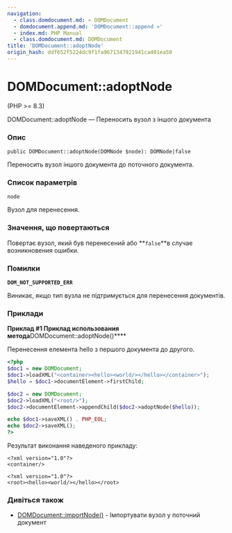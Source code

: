 ```yaml
---
navigation:
  - class.domdocument.md: « DOMDocument
  - domdocument.append.md: 'DOMDocument::append »'
  - index.md: PHP Manual
  - class.domdocument.md: DOMDocument
title: 'DOMDocument::adoptNode'
origin_hash: ddf652f5224dc9f1fa9671347921941ca401ea50
---
```

# DOMDocument::adoptNode

(PHP >= 8.3)

DOMDocument::adoptNode — Переносить вузол з іншого документа

### Опис

```methodsynopsis
public DOMDocument::adoptNode(DOMNode $node): DOMNode|false
```

Переносить вузол іншого документа до поточного документа.

### Список параметрів

`node`

Вузол для перенесення.

### Значення, що повертаються

Повертає вузол, який був перенесений або \*\*`false`\*\*в случае возникновения ошибки.

### Помилки

**`DOM_NOT_SUPPORTED_ERR`**

Виникає, якщо тип вузла не підтримується для перенесення документів.

### Приклади

**Приклад #1 Приклад использования метода**DOMDocument::adoptNode()\*\*\*\*

Перенесення елемента hello з першого документа до другого.

```php
<?php
$doc1 = new DOMDocument;
$doc1->loadXML("<container><hello><world/></hello></container>");
$hello = $doc1->documentElement->firstChild;

$doc2 = new DOMDocument;
$doc2->loadXML("<root/>");
$doc2->documentElement->appendChild($doc2->adoptNode($hello));

echo $doc1->saveXML() . PHP_EOL;
echo $doc2->saveXML();
?>
```

Результат виконання наведеного прикладу:

```
<?xml version="1.0"?>
<container/>

<?xml version="1.0"?>
<root><hello><world/></hello></root>
```

### Дивіться також

-   [DOMDocument::importNode()](domdocument.importnode.md) \- Імпортувати вузол у поточний документ
